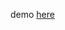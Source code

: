 demo [here](https://codefr33k.github.io/search/?manifest=https://codefr33k.github.io/docs/search.txt)
